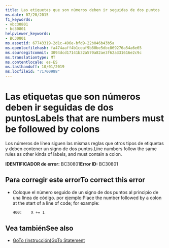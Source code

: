 ```yaml
---
title: Las etiquetas que son números deben ir seguidas de dos puntos
ms.date: 07/20/2015
f1_keywords:
- vbc30801
- bc30801
helpviewer_keywords:
- BC30801
ms.assetid: 67743319-2d1c-496e-bfd9-22b046b43b5a
ms.openlocfilehash: fa474aaff4b1ceaf9b80be5dbc869276a54a6e65
ms.sourcegitcommit: 3094dcd17141b32a570a82ae3f62a331616e2c9c
ms.translationtype: MT
ms.contentlocale: es-ES
ms.lasthandoff: 10/01/2019
ms.locfileid: "71700988"
---
```

# <a name="labels-that-are-numbers-must-be-followed-by-colons"></a><span data-ttu-id="adcb4-102">Las etiquetas que son números deben ir seguidas de dos puntos</span><span class="sxs-lookup"><span data-stu-id="adcb4-102">Labels that are numbers must be followed by colons</span></span>
<span data-ttu-id="adcb4-103">Los números de línea siguen las mismas reglas que otros tipos de etiquetas y deben contener un signo de dos puntos.</span><span class="sxs-lookup"><span data-stu-id="adcb4-103">Line numbers follow the same rules as other kinds of labels, and must contain a colon.</span></span>  
  
 <span data-ttu-id="adcb4-104">**IDENTIFICADOR de error:** BC30801</span><span class="sxs-lookup"><span data-stu-id="adcb4-104">**Error ID:** BC30801</span></span>  
  
## <a name="to-correct-this-error"></a><span data-ttu-id="adcb4-105">Para corregir este error</span><span class="sxs-lookup"><span data-stu-id="adcb4-105">To correct this error</span></span>  
  
- <span data-ttu-id="adcb4-106">Coloque el número seguido de un signo de dos puntos al principio de una línea de código. por ejemplo:</span><span class="sxs-lookup"><span data-stu-id="adcb4-106">Place the number followed by a colon at the start of a line of code; for example:</span></span>  
  
    ```vb  
    400:    X += 1  
    ```  
  
## <a name="see-also"></a><span data-ttu-id="adcb4-107">Vea también</span><span class="sxs-lookup"><span data-stu-id="adcb4-107">See also</span></span>

- [<span data-ttu-id="adcb4-108">GoTo (instrucción)</span><span class="sxs-lookup"><span data-stu-id="adcb4-108">GoTo Statement</span></span>](../../../visual-basic/language-reference/statements/goto-statement.md)
